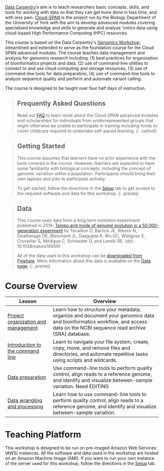 ---
---

[Data Carpentry](https://datacarpentry.org/)’s aim is to teach researchers basic concepts, skills, and tools for working with data so that they can get more done in less time, and with less pain. [Cloud-SPAN](https://cloud-span.york.ac.uk) is the project run by the Biology Department of the University of York with the aim to develop advanced modules covering specialised knowledge and skills to generate and analyse 'omics data using cloud-based High Performance Computing (HPC) resources.

This course is based on the Data Carpentry's [Genomics Workshop](https://datacarpentry.org/genomics-workshop/), streamlined and extended to serve as the foundation course for the Cloud SPAN advanced modules. The course teaches data management and analysis for genomics research including: (1) best practices for organization of bioinformatics projects and data, (2) use of command-line utilities to connect to and use cloud computing and storage resources, (3) use of command-line tools for data preparation, (4) use of command-line tools to analyze sequence quality and perform and automate variant calling.

The course is designed to be taught over four half days of instruction.

> ## Frequently Asked Questions
> Read our [FAQ](/genomics-workshop/faq/) to learn more about the Cloud SPAN advanced modules and scholarships for individuals from underrepresented groups that might otherwise be unable to participate in training including funds to cover childcare required to undertake self-paced learning.
{: .callout}

> ## Getting Started
>
> This course assumes that learners have no prior experience with the tools covered in the course.
> However, learners are expected to have some familiarity with biological concepts, including the
> concept of genomic variation within a population. Participants should bring their own laptops and plan to participate actively.
>
> To get started, follow the directions in the [Setup](setup) tab to get access to the required
> software and data for this workshop.
{: .prereq}

> ## Data
>
> This course uses data from a long term evolution experiment published in 2016: [Tempo and mode of genome evolution in a 50,000-generation experiment](https://www.ncbi.nlm.nih.gov/pmc/articles/PMC4988878/) by Tenaillon O, Barrick JE, Ribeck N, Deatherage DE, Blanchard JL, Dasgupta A, Wu GC, Wielgoss S, Cruveiller S, Médigue C, Schneider D, and Lenski RE. (doi: 10.1038/nature18959)
>
> All of the data used in this workshop can be [downloaded from Figshare](https://figshare.com/articles/Data_Carpentry_Genomics_beta_2_0/7726454).
> More information about this data is available on the [Data page](https://datacarpentry.org/organization-genomics/data/).
{: .prereq}

# Course Overview

| Lesson                     | Overview |
| -------------------------- | ---------|
| [Project organization and management](https://cloud-span.github.io/genomics02-proj-mngt-cloud-computing/) | Learn how to structure your metadata, organize and document your genomics data and bioinformatics workflow, and access data on the NCBI sequence read archive (SRA) database.|
| [Introduction to the command line](https://cloud-span.github.io/genomics03-using-the-command-line/)    | Learn to navigate your file system, create, copy, move, and remove files and directories, and automate repetitive tasks using scripts and wildcards.|
| [Data preparation](https://cloud-span.github.io/genomics04-data-preparation/) | Use command-line tools to perform quality control, align reads to a reference genome, and identify and visualize between-sample variation. Need EDITING|
| [Data wrangling and processing](https://cloud-span.github.io/genomics05-data-wrangling-processing) | Learn how to use command-line tools to perform quality control, align reads to a reference genome, and identify and visualize between-sample variation. |

# Teaching Platform

This workshop is designed to be run on pre-imaged Amazon Web Services (AWS) instances. All the software and data used in the workshop are hosted on an Amazon Machine Image (AMI). If you want to run your own instance of the server used for this workshop, follow the directions in the [Setup](setup) tab.
